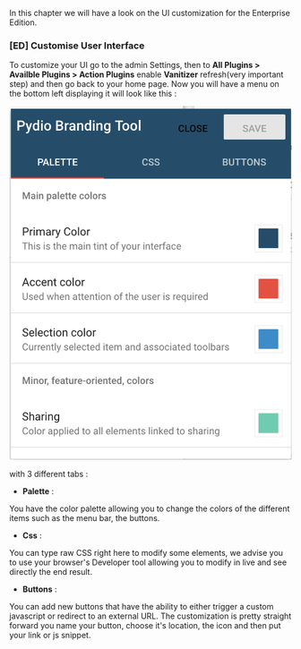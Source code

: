 In this chapter we will have a look on the UI customization for the Enterprise Edition.

### [ED] Customise User Interface

To customize your UI go to the admin Settings, then to **All Plugins > Availble Plugins > Action Plugins** enable **Vanitizer** refresh(very important step) and then go back to your home page.
Now you will have a menu on the bottom left displaying it will look like this :

![Vanitizer](/images/2_getting_started/ent_vanitizer.png)

with 3 different tabs :

* **Palette** :

You have the color palette allowing you to change the colors of the different items such as the menu bar, the buttons.

* **Css** :

You can type raw CSS right here to modify some elements, we advise you to use your browser's Developer tool allowing you to modify in live and see directly the end result.

* **Buttons** :

You can add new buttons that have the ability to either trigger a custom javascript or redirect to an external URL. The customization is pretty straight forward you name your button, choose it's location, the icon and then put your link or js snippet.
